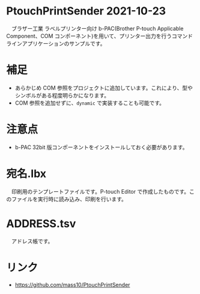 # PtouchPrintSender 2021-10-23
　ブラザー工業 ラベルプリンター向け b-PAC(Brother P-touch Applicable Component、COM コンポーネント)を用いて、プリンター出力を行うコマンドラインアプリケーションのサンプルです。
 
# 補足
* あらかじめ COM 参照をプロジェクトに追加しています。これにより、型やシンボルがある程度明らかになります。
* COM 参照を追加せずに、`dynamic` で実装することも可能です。

# 注意点
* b-PAC 32bit 版コンポーネントをインストールしておく必要があります。

# 宛名.lbx
　印刷用のテンプレートファイルです。P-touch Editor で作成したものです。このファイルを実行時に読み込み、印刷を行います。

# ADDRESS.tsv
　アドレス帳です。
# リンク
* https://github.com/mass10/PtouchPrintSender
